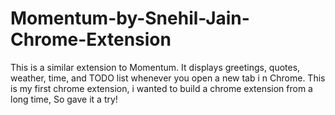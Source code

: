 # Momentum-by-Snehil-Jain-Chrome-Extension
This is a similar extension to Momentum. It displays greetings, quotes, weather, time, and TODO list whenever you open a new tab i n Chrome. This is my first  chrome extension, i wanted to build a chrome extension from a long time, So gave it a try! 
